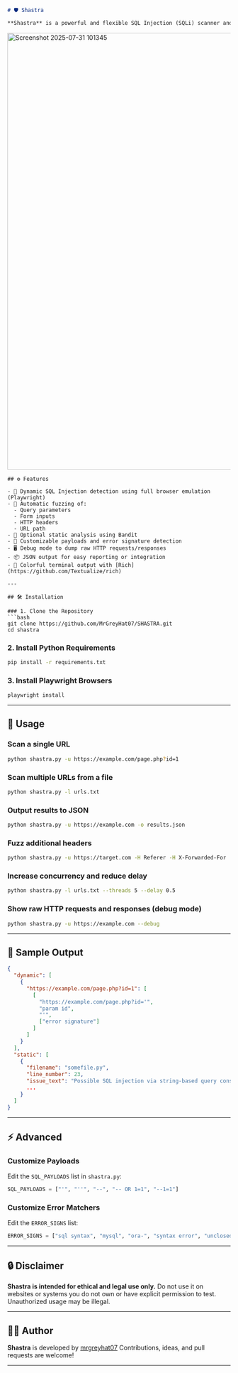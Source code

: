 ````markdown
# 🛡️ Shastra

**Shastra** is a powerful and flexible SQL Injection (SQLi) scanner and static analyzer built using [Playwright](https://playwright.dev/), with support for dynamic form fuzzing, header injection, parameter tampering, and optional static code analysis via Bandit.  
````
<img width="1432" height="984" alt="Screenshot 2025-07-31 101345" src="https://github.com/user-attachments/assets/f76782cb-6bec-4c76-8f81-ed9c1144340e" />


````
## ⚙️ Features

- 🔎 Dynamic SQL Injection detection using full browser emulation (Playwright)
- 🧪 Automatic fuzzing of:
  - Query parameters
  - Form inputs
  - HTTP headers
  - URL path
- 🐛 Optional static analysis using Bandit
- 🧰 Customizable payloads and error signature detection
- 🖥️ Debug mode to dump raw HTTP requests/responses
- 📦 JSON output for easy reporting or integration
- 🎨 Colorful terminal output with [Rich](https://github.com/Textualize/rich)

---

## 🛠 Installation

### 1. Clone the Repository
```bash
git clone https://github.com/MrGreyHat07/SHASTRA.git
cd shastra
````

### 2. Install Python Requirements

```bash
pip install -r requirements.txt
```

### 3. Install Playwright Browsers

```bash
playwright install
```

---

## 🚀 Usage

### Scan a single URL

```bash
python shastra.py -u https://example.com/page.php?id=1
```

### Scan multiple URLs from a file

```bash
python shastra.py -l urls.txt
```

### Output results to JSON

```bash
python shastra.py -u https://example.com -o results.json
```

### Fuzz additional headers

```bash
python shastra.py -u https://target.com -H Referer -H X-Forwarded-For
```

### Increase concurrency and reduce delay

```bash
python shastra.py -l urls.txt --threads 5 --delay 0.5
```

### Show raw HTTP requests and responses (debug mode)

```bash
python shastra.py -u https://example.com --debug
```

---

## 🧪 Sample Output

```json
{
  "dynamic": [
    {
      "https://example.com/page.php?id=1": [
        [
          "https://example.com/page.php?id='",
          "param id",
          "'",
          ["error signature"]
        ]
      ]
    }
  ],
  "static": [
    {
      "filename": "somefile.py",
      "line_number": 23,
      "issue_text": "Possible SQL injection via string-based query construction",
      ...
    }
  ]
}
```

---

## ⚡ Advanced

### Customize Payloads

Edit the `SQL_PAYLOADS` list in `shastra.py`:

```python
SQL_PAYLOADS = ["'", "''", "--", "-- OR 1=1", "--1=1"]
```

### Customize Error Matchers

Edit the `ERROR_SIGNS` list:

```python
ERROR_SIGNS = ["sql syntax", "mysql", "ora-", "syntax error", "unclosed quotation"]
```

---

## 🔒 Disclaimer

**Shastra is intended for ethical and legal use only.**
Do not use it on websites or systems you do not own or have explicit permission to test. Unauthorized usage may be illegal.

---

## 🧑‍💻 Author

**Shastra** is developed by [mrgreyhat07](https://github.com/mrgreyhat07)
Contributions, ideas, and pull requests are welcome!

---

